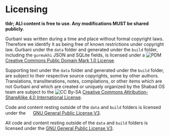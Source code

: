 # Licensing

**tldr; ALl content is free to use. Any modifications MUST be shared publicly.**

Gurbani was written during a time and place without formal copyright laws. Therefore we identify it as being free of known restrictions under copyright law. Gurbani under the `data` folder and generated under the `build` folder, including the `gurmukhi` JSON and SQLite fields, is licensed under a ![PDM](https://i.creativecommons.org/p/mark/1.0/80x15.png) [Creative Commons Public Domain Mark 1.0 License](https://creativecommons.org/publicdomain/mark/1.0/).  

Supporting text under the `data` folder and generated under the `build` folder, are subject to their respective source copyrights, some by other authors. Translations, transliterations, notes, compilations, or other items which are not Gurbani and which are created or uniquely organized by the Shabad OS team are subject to the ![CC By-SA](https://i.creativecommons.org/l/by-sa/4.0/80x15.png) [Creative Commons Attribution-ShareAlike 4.0 International License](http://creativecommons.org/licenses/by-sa/4.0/).

Code and content resting outside of the `data` and `build` folders is licensed under the <img src="https://www.gnu.org/graphics/gplv3-88x31.png" height="15"> [GNU General Public License V3](https://www.gnu.org/licenses/gpl.html).

All code and content resting outside of the `data` and `build` folders is licensed under the [GNU General Public License V3](LICENSE.md).
